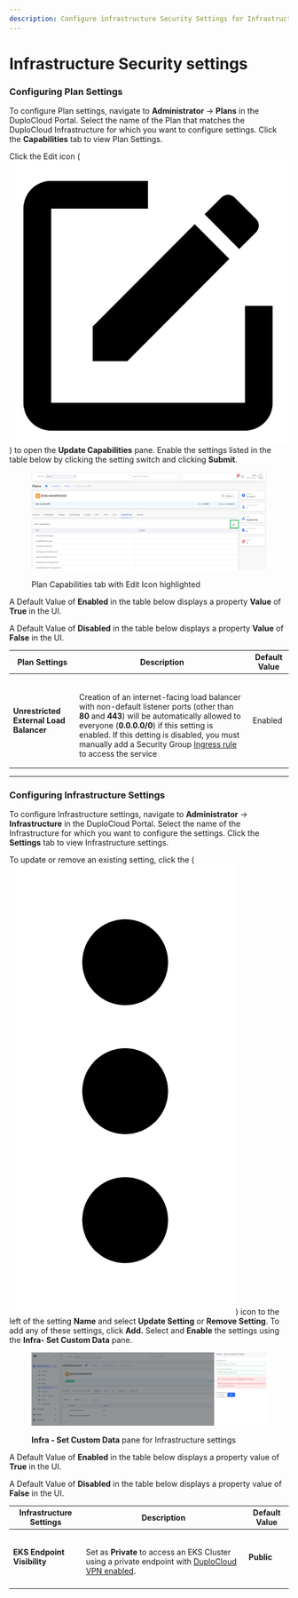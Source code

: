 ```yaml
---
description: Configure infrastructure Security Settings for Infrastructure and Plan
---
```


# Infrastructure Security settings

### Configuring Plan Settings

To configure Plan settings, navigate to **Administrator** -> **Plans** in the DuploCloud Portal. Select the name of the Plan that matches the DuploCloud Infrastructure for which you want to configure settings. Click the **Capabilities** tab to view Plan Settings.

Click the Edit icon ( <img src="../../.gitbook/assets/square_edit_icon (4).png" alt="" data-size="line"> ) to open the **Update Capabilities** pane. Enable the settings listed in the table below by clicking the setting switch and clicking **Submit**.

<figure><img src="../../.gitbook/assets/systemconfig3 (1).png" alt=""><figcaption><p>Plan Capabilities tab with Edit Icon highlighted</p></figcaption></figure>

A Default Value of **Enabled** in the table below displays a property **Value** of **True** in the UI.

A Default Value of **Disabled** in the table below displays a property **Value** of **False** in the UI.

| Plan Settings                           | Description                                                                                                                                                                                                                                                                                                                                                                                                                                                                        | Default Value |
| --------------------------------------- | ---------------------------------------------------------------------------------------------------------------------------------------------------------------------------------------------------------------------------------------------------------------------------------------------------------------------------------------------------------------------------------------------------------------------------------------------------------------------------------- | ------------- |
| **Unrestricted External Load Balancer** | <p><br>Creation of an internet-facing load balancer with non-default listener ports (other than <strong>80</strong> and <strong>443</strong>) will be automatically allowed to everyone (<strong>0.0.0.0/0</strong>) if this setting is enabled. If this detting is disabled, you must  manually add a Security Group <a href="../../aws/aws-services/adding-ingress.md#add-rules-to-kubernetes-ingress-and-complete-ingress-setup">Ingress rule</a> to access the service<br></p> | Enabled       |

***

### Configuring Infrastructure Settings

To configure Infrastructure settings, navigate to **Administrator** -> **Infrastructure** in the DuploCloud Portal. Select the name of the Infrastructure for which you want to configure the settings. Click the **Settings** tab to view Infrastructure settings.

To update or remove an existing setting, click the (<img src="../../.gitbook/assets/Kabab_three_Vertical_dots (7).png" alt="" data-size="line">) icon to the left of the setting **Name** and select **Update Setting** or **Remove Setting**. To add any of these settings, click **Add.** Select and **Enable** the settings using the **Infra- Set Custom Data** pane.

<figure><img src="../../.gitbook/assets/systemconfig2.png" alt=""><figcaption><p><strong>Infra - Set Custom Data</strong> pane for Infrastructure settings</p></figcaption></figure>

A Default Value of **Enabled** in the table below displays a property value of **True** in the UI.

A Default Value of **Disabled** in the table below displays a property value of **False** in the UI.

| Infrastructure Settings     | Description                                                                                                                                                                                                            | Default Value |
| --------------------------- | ---------------------------------------------------------------------------------------------------------------------------------------------------------------------------------------------------------------------- | ------------- |
| **EKS Endpoint Visibility** | <p><br>Set as <strong>Private</strong> to access an EKS Cluster using a private endpoint with <a href="../use-cases/disaster-recovery/kubernetes-cluster/enable-eks-endpoints.md">DuploCloud VPN enabled</a>. <br></p> | **Public**    |
|                             |                                                                                                                                                                                                                        |               |

